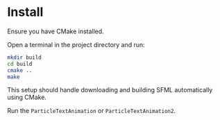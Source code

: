 # Install

Ensure you have CMake installed.

Open a terminal in the project directory and run:

```bash
mkdir build
cd build
cmake ..
make
```
This setup should handle downloading and building SFML automatically using CMake.

Run the `ParticleTextAnimation` or `ParticleTextAnimation2`. 
